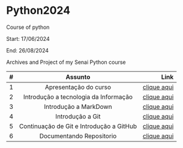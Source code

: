 # Python2024

Course of python

Start: 17/06/2024

End: 26/08/2024

Archives and Project of my Senai Python course

| #   |                 Assunto                  |                                                                          Link |
| --- | :--------------------------------------: | ----------------------------------------------------------------------------: |
| 1   |          Apresentação do curso           | [clique aqui](https://github.com/biano14/Python2024/blob/main/Aulas/Aula1.md) |
| 2   |  Introdução a tecnologia da Informação   | [clique aqui](https://github.com/biano14/Python2024/blob/main/Aulas/Aula2.md) |
| 3   |          Introdução a MarkDown           | [clique aqui](https://github.com/biano14/Python2024/blob/main/Aulas/Aula3.md) |
| 4   |             Introdução a Git             | [clique aqui](https://github.com/biano14/Python2024/blob/main/Aulas/Aula4.md) |
| 5   | Continuação de Git e Introdução a GitHub | [clique aqui](https://github.com/biano14/Python2024/blob/main/Aulas/Aula5.md) |
| 6   |         Documentando Repositorio         | [clique aqui](https://github.com/biano14/Python2024/blob/main/Aulas/Aula1.md) |
